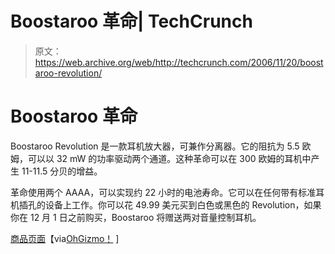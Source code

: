 # Boostaroo 革命| TechCrunch

> 原文：<https://web.archive.org/web/http://techcrunch.com/2006/11/20/boostaroo-revolution/>

# Boostaroo 革命

Boostaroo Revolution 是一款耳机放大器，可兼作分离器。它的阻抗为 5.5 欧姆，可以以 32 mW 的功率驱动两个通道。这种革命可以在 300 欧姆的耳机中产生 11-11.5 分贝的增益。

革命使用两个 AAAA，可以实现约 22 小时的电池寿命。它可以在任何带有标准耳机插孔的设备上工作。你可以花 49.99 美元买到白色或黑色的 Revolution，如果你在 12 月 1 日之前购买，Boostaroo 将赠送两对音量控制耳机。

 [商品页面](https://web.archive.org/web/20130627215402/http://www.boostaroo.com/store_detail.php4?id=10)【via[OhGizmo！](https://web.archive.org/web/20130627215402/http://www.ohgizmo.com/2006/11/20/boostaroo-revolution-headphone-splitter-amp/) ]